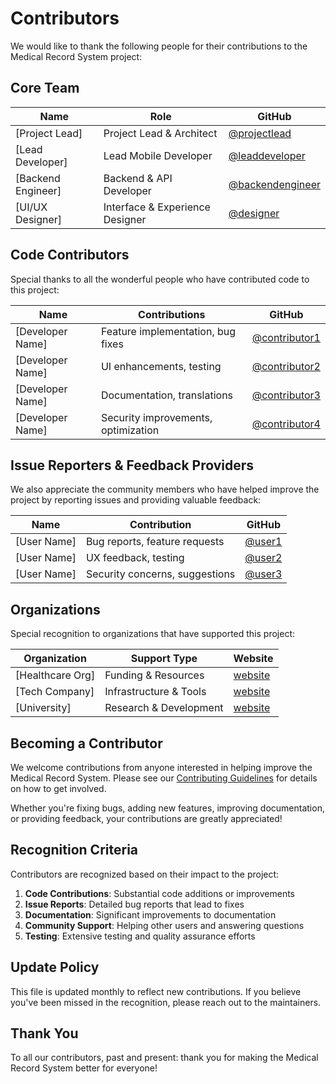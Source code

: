 # Contributors

We would like to thank the following people for their contributions to the Medical Record System project:

## Core Team

| Name | Role | GitHub |
|------|------|--------|
| [Project Lead] | Project Lead & Architect | [@projectlead](https://github.com/projectlead) |
| [Lead Developer] | Lead Mobile Developer | [@leaddeveloper](https://github.com/leaddeveloper) |
| [Backend Engineer] | Backend & API Developer | [@backendengineer](https://github.com/backendengineer) |
| [UI/UX Designer] | Interface & Experience Designer | [@designer](https://github.com/designer) |

## Code Contributors

Special thanks to all the wonderful people who have contributed code to this project:

| Name | Contributions | GitHub |
|------|---------------|--------|
| [Developer Name] | Feature implementation, bug fixes | [@contributor1](https://github.com/contributor1) |
| [Developer Name] | UI enhancements, testing | [@contributor2](https://github.com/contributor2) |
| [Developer Name] | Documentation, translations | [@contributor3](https://github.com/contributor3) |
| [Developer Name] | Security improvements, optimization | [@contributor4](https://github.com/contributor4) |

## Issue Reporters & Feedback Providers

We also appreciate the community members who have helped improve the project by reporting issues and providing valuable feedback:

| Name | Contribution | GitHub |
|------|--------------|--------|
| [User Name] | Bug reports, feature requests | [@user1](https://github.com/user1) |
| [User Name] | UX feedback, testing | [@user2](https://github.com/user2) |
| [User Name] | Security concerns, suggestions | [@user3](https://github.com/user3) |

## Organizations

Special recognition to organizations that have supported this project:

| Organization | Support Type | Website |
|--------------|--------------|---------|
| [Healthcare Org] | Funding & Resources | [website](https://healthcareorg.com) |
| [Tech Company] | Infrastructure & Tools | [website](https://techcompany.com) |
| [University] | Research & Development | [website](https://university.edu) |

## Becoming a Contributor

We welcome contributions from anyone interested in helping improve the Medical Record System. Please see our [Contributing Guidelines](CONTRIBUTING.md) for details on how to get involved.

Whether you're fixing bugs, adding new features, improving documentation, or providing feedback, your contributions are greatly appreciated!

## Recognition Criteria

Contributors are recognized based on their impact to the project:

1. **Code Contributions**: Substantial code additions or improvements
2. **Issue Reports**: Detailed bug reports that lead to fixes
3. **Documentation**: Significant improvements to documentation
4. **Community Support**: Helping other users and answering questions
5. **Testing**: Extensive testing and quality assurance efforts

## Update Policy

This file is updated monthly to reflect new contributions. If you believe you've been missed in the recognition, please reach out to the maintainers.

## Thank You

To all our contributors, past and present: thank you for making the Medical Record System better for everyone!